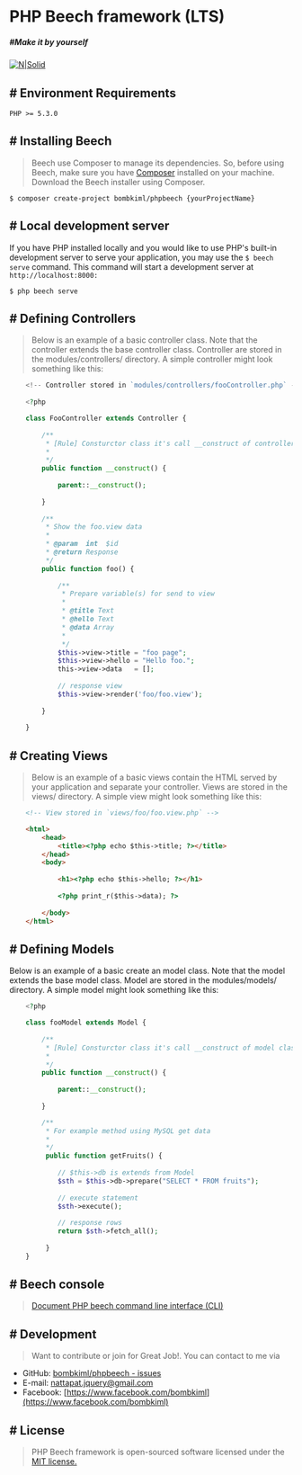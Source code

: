 # PHP Beech framework (LTS)
##### #Make it by yourself

[![N|Solid](https://image.ibb.co/gfbtQe/beech_LTSx1.png)](https://github.com/bombkiml/phpbeech)

## # Environment Requirements

    PHP >= 5.3.0

## # Installing Beech
> Beech use Composer to manage its dependencies. So, before using Beech, make sure you have [Composer](https://getcomposer.org/) installed on your machine.
> Download the Beech installer using Composer.

    $ composer create-project bombkiml/phpbeech {yourProjectName}

## # Local development server
If you have PHP installed locally and you would like to use PHP's built-in development server to serve your application, 
you may use the `` $ beech serve `` command. This command will start a development server at `` http://localhost:8000: ``

    $ php beech serve
    
## # Defining Controllers
> Below is an example of a basic controller class. Note that the controller extends the base controller class. 
Controller are stored in the modules/controllers/ directory. A simple controller might look something like this:
```php
    <!-- Controller stored in `modules/controllers/fooController.php` -->
    
    <?php

    class FooController extends Controller {
    
        /**
         * [Rule] Consturctor class it's call __construct of controller class
         *
         */
        public function __construct() {
        
            parent::__construct();
            
        }
        
        /**
         * Show the foo.view data
         *
         * @param  int  $id
         * @return Response
         */
        public function foo() {
        
            /**
             * Prepare variable(s) for send to view
             *
             * @title Text
             * @hello Text
             * @data Array
             *
             */
            $this->view->title = "foo page";
            $this->view->hello = "Hello foo.";
            this->view->data   = [];
            
            // response view
            $this->view->render('foo/foo.view');
            
        }
        
    }
```
## # Creating Views
> Below is an example of a basic views contain the HTML served by your application and separate your controller. 
Views are stored in the views/ directory. A simple view might look something like this:
```html
    <!-- View stored in `views/foo/foo.view.php` -->

    <html>
        <head>
            <title><?php echo $this->title; ?></title>
        </head>
        <body>
        
            <h1><?php echo $this->hello; ?></h1>
    
            <?php print_r($this->data); ?>
    
        </body>
    </html>
```

## # Defining Models
Below is an example of a basic create an model class. Note that the model extends the base model class. 
Model are stored in the modules/models/ directory. A simple model might look something like this:
```php
    <?php 

    class fooModel extends Model {
        
        /**
         * [Rule] Consturctor class it's call __construct of model class
         *
         */
        public function __construct() {
        
            parent::__construct();
            
        }

        /**
         * For example method using MySQL get data
         *
         */
         public function getFruits() {
            
            // $this->db is extends from Model
            $sth = $this->db->prepare("SELECT * FROM fruits");
            
            // execute statement
            $sth->execute();
            
            // response rows
            return $sth->fetch_all();
            
         }
    }
```
## # Beech console
> [Document PHP beech command line interface (CLI)](https://github.com/bombkiml/beech-cli)

## # Development
> Want to contribute or join for Great Job!. You can contact to me via
  - GitHub: [bombkiml/phpbeech - issues](https://github.com/bombkiml/phpbeech/issues)
  - E-mail: nattapat.jquery@gmail.com 
  - Facebook: [https://www.facebook.com/bombkiml](https://www.facebook.com/bombkiml)

## # License
> PHP Beech framework is open-sourced software licensed under the [MIT license.](https://opensource.org/licenses/MIT)
